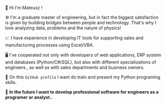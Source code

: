 👋 Hi I'm Mateusz !

⚙ I'm a graduate master of engineering, but in fact the biggest satisfaction is given by building bridges between people and technology. That's why I love analyzing data, problems and the nature of physics!

📈 I have experience in developing IT tools for supporting sales and manufacturing processes using Excel/VBA. 

🖥️ I've cooperated not only with developers of web applications, ERP system and databases (Python/C#/SQL), but also with different specializations of engineers , as well as with sales departments and business owners.

🐍 On this ```GitHub profile``` I want do train and present my Python programing skills.

💪 **In the future I want to develop professional software for engineers as a programer or analyst..**

<!---
mateo139/mateo139 is a ✨ special ✨ repository because its `README.md` (this file) appears on your GitHub profile.
You can click the Preview link to take a look at your changes.
--->
